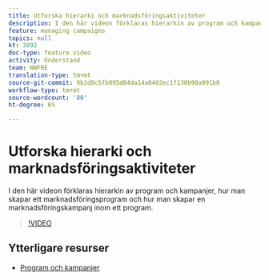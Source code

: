 ```yaml
---
title: Utforska hierarki och marknadsföringsaktiviteter
description: I den här videon förklaras hierarkin av program och kampanjer i Adobe Campaign Standard (ACS), hur man skapar ett marknadsföringsprogram och hur man skapar en marknadsföringskampanj i ett program.
feature: managing campaigns
topics: null
kt: 3892
doc-type: feature video
activity: Understand
team: WWFRE
translation-type: tm+mt
source-git-commit: 9b1d8c5fb895d84da14a0402ec1f130b90a991b0
workflow-type: tm+mt
source-wordcount: '80'
ht-degree: 6%

---
```



# Utforska hierarki och marknadsföringsaktiviteter

I den här videon förklaras hierarkin av program och kampanjer, hur man skapar ett marknadsföringsprogram och hur man skapar en marknadsföringskampanj inom ett program.

>[!VIDEO](https://video.tv.adobe.com/v/18465?quality=12)

## Ytterligare resurser

* [Program och kampanjer](https://docs.adobe.com/content/help/en/campaign-standard/using/getting-started/marketing-plans/programs-and-campaigns.html)
